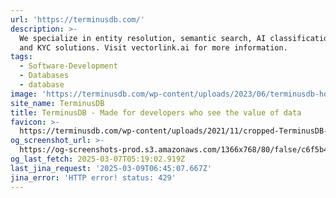 ```yaml
---
url: 'https://terminusdb.com/'
description: >-
  We specialize in entity resolution, semantic search, AI classification, RAG,
  and KYC solutions. Visit vectorlink.ai for more information.
tags:
  - Software-Development
  - Databases
  - database
image: 'https://terminusdb.com/wp-content/uploads/2023/06/terminusdb-home-page-og.png'
site_name: TerminusDB
title: TerminusDB - Made for developers who see the value of data
favicon: >-
  https://terminusdb.com/wp-content/uploads/2021/11/cropped-TerminusDB-Symbol-192x192.png
og_screenshot_url: >-
  https://og-screenshots-prod.s3.amazonaws.com/1366x768/80/false/c6f5b437e1e630328dca51e853ea9ca1377ab45efad17037dcd9ed87f72859d6.jpeg
og_last_fetch: 2025-03-07T05:19:02.919Z
last_jina_request: '2025-03-09T06:45:07.667Z'
jina_error: 'HTTP error! status: 429'
---
```


